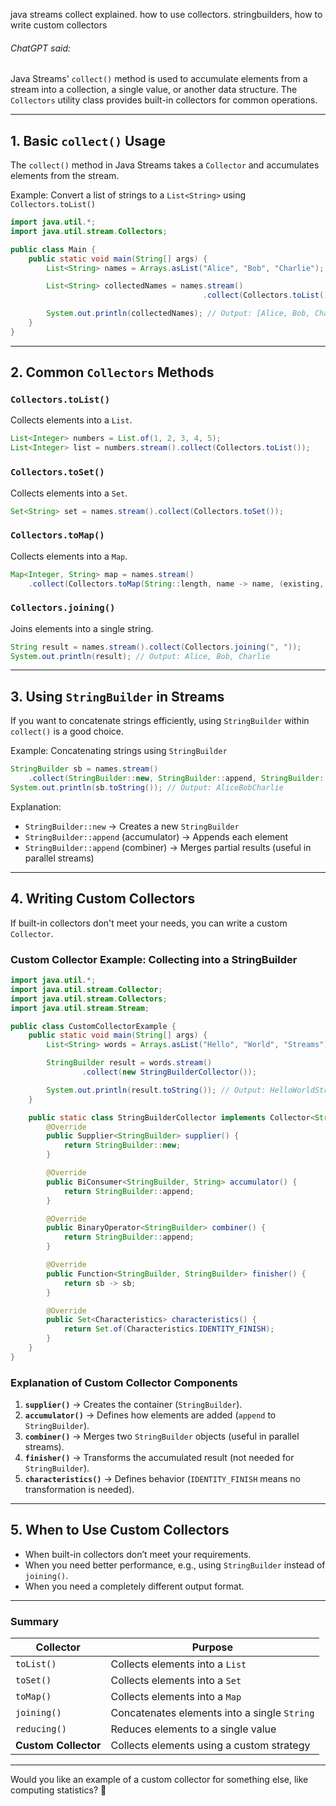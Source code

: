 
java streams collect explained. how to use collectors. stringbuilders, how to write custom collectors

###### ChatGPT said:

Java Streams' `collect()` method is used to accumulate elements from a stream into a collection, a single value, or another data structure. The `Collectors` utility class provides built-in collectors for common operations.

---

## 1. **Basic `collect()` Usage**

The `collect()` method in Java Streams takes a `Collector` and accumulates elements from the stream.

Example: Convert a list of strings to a `List<String>` using `Collectors.toList()`

```java
import java.util.*;
import java.util.stream.Collectors;

public class Main {
    public static void main(String[] args) {
        List<String> names = Arrays.asList("Alice", "Bob", "Charlie");

        List<String> collectedNames = names.stream()
                                           .collect(Collectors.toList());

        System.out.println(collectedNames); // Output: [Alice, Bob, Charlie]
    }
}

```

---

## 2. **Common `Collectors` Methods**

### `Collectors.toList()`

Collects elements into a `List`.

```java
List<Integer> numbers = List.of(1, 2, 3, 4, 5);
List<Integer> list = numbers.stream().collect(Collectors.toList());

```

### `Collectors.toSet()`

Collects elements into a `Set`.

```java
Set<String> set = names.stream().collect(Collectors.toSet());

```

### `Collectors.toMap()`

Collects elements into a `Map`.

```java
Map<Integer, String> map = names.stream()
    .collect(Collectors.toMap(String::length, name -> name, (existing, replacement) -> existing));

```

### `Collectors.joining()`

Joins elements into a single string.

```java
String result = names.stream().collect(Collectors.joining(", "));
System.out.println(result); // Output: Alice, Bob, Charlie

```

---

## 3. **Using `StringBuilder` in Streams**

If you want to concatenate strings efficiently, using `StringBuilder` within `collect()` is a good choice.

Example: Concatenating strings using `StringBuilder`

```java
StringBuilder sb = names.stream()
    .collect(StringBuilder::new, StringBuilder::append, StringBuilder::append);
System.out.println(sb.toString()); // Output: AliceBobCharlie

```

Explanation:

- `StringBuilder::new` → Creates a new `StringBuilder`
- `StringBuilder::append` (accumulator) → Appends each element
- `StringBuilder::append` (combiner) → Merges partial results (useful in parallel streams)

---

## 4. **Writing Custom Collectors**

If built-in collectors don't meet your needs, you can write a custom `Collector`.

### **Custom Collector Example: Collecting into a StringBuilder**

```java
import java.util.*;
import java.util.stream.Collector;
import java.util.stream.Collectors;
import java.util.stream.Stream;

public class CustomCollectorExample {
    public static void main(String[] args) {
        List<String> words = Arrays.asList("Hello", "World", "Streams");

        StringBuilder result = words.stream()
                .collect(new StringBuilderCollector());

        System.out.println(result.toString()); // Output: HelloWorldStreams
    }

    public static class StringBuilderCollector implements Collector<String, StringBuilder, StringBuilder> {
        @Override
        public Supplier<StringBuilder> supplier() {
            return StringBuilder::new;
        }

        @Override
        public BiConsumer<StringBuilder, String> accumulator() {
            return StringBuilder::append;
        }

        @Override
        public BinaryOperator<StringBuilder> combiner() {
            return StringBuilder::append;
        }

        @Override
        public Function<StringBuilder, StringBuilder> finisher() {
            return sb -> sb;
        }

        @Override
        public Set<Characteristics> characteristics() {
            return Set.of(Characteristics.IDENTITY_FINISH);
        }
    }
}

```

### **Explanation of Custom Collector Components**

1. **`supplier()`** → Creates the container (`StringBuilder`).
2. **`accumulator()`** → Defines how elements are added (`append` to `StringBuilder`).
3. **`combiner()`** → Merges two `StringBuilder` objects (useful in parallel streams).
4. **`finisher()`** → Transforms the accumulated result (not needed for `StringBuilder`).
5. **`characteristics()`** → Defines behavior (`IDENTITY_FINISH` means no transformation is needed).

---

## 5. **When to Use Custom Collectors**

- When built-in collectors don’t meet your requirements.
- When you need better performance, e.g., using `StringBuilder` instead of `joining()`.
- When you need a completely different output format.

---

### **Summary**

|Collector|Purpose|
|---|---|
|`toList()`|Collects elements into a `List`|
|`toSet()`|Collects elements into a `Set`|
|`toMap()`|Collects elements into a `Map`|
|`joining()`|Concatenates elements into a single `String`|
|`reducing()`|Reduces elements to a single value|
|**Custom Collector**|Collects elements using a custom strategy|

---

Would you like an example of a custom collector for something else, like computing statistics? 🚀